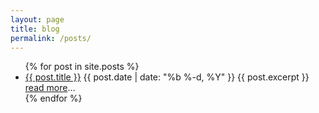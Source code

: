 ```yaml
---
layout: page
title: blog 
permalink: /posts/
---
```


<ul class="posts">
  {% for post in site.posts %}
    <li>
      <a class="post-link" href="{{ post.url | prepend: site.baseurl }}">{{ post.title }}</a>
              <span class="post-date">{{ post.date | date: "%b %-d, %Y" }}</span>
       <span>{{ post.excerpt }}</span>
      <span><a href="{{ post.url | prepend: site.baseurl}}">read more</a>...</span>
    </li>
  {% endfor %}
</ul>
